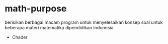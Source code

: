 # math-purpose
berisikan berbagai macam program untuk menyelesaikan konsep soal untuk beberapa materi matematika dipendidikan Indonesia
- Chader

